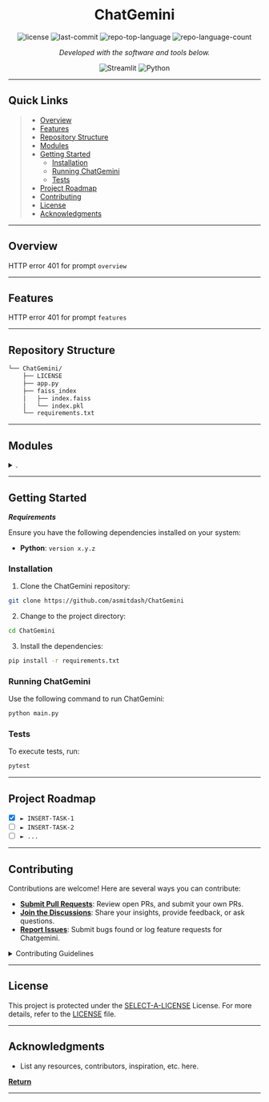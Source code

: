 <p align="center">
  
</p>
<p align="center">
    <h1 align="center">ChatGemini</h1>
</p>
<p align="center">
    
</p>
<p align="center">
	<img src="https://img.shields.io/github/license/asmitdash/ChatGemini?style=flat&color=0080ff" alt="license">
	<img src="https://img.shields.io/github/last-commit/asmitdash/ChatGemini?style=flat&logo=git&logoColor=white&color=0080ff" alt="last-commit">
	<img src="https://img.shields.io/github/languages/top/asmitdash/ChatGemini?style=flat&color=0080ff" alt="repo-top-language">
	<img src="https://img.shields.io/github/languages/count/asmitdash/ChatGemini?style=flat&color=0080ff" alt="repo-language-count">
<p>
<p align="center">
		<em>Developed with the software and tools below.</em>
</p>
<p align="center">
	<img src="https://img.shields.io/badge/Streamlit-FF4B4B.svg?style=flat&logo=Streamlit&logoColor=white" alt="Streamlit">
	<img src="https://img.shields.io/badge/Python-3776AB.svg?style=flat&logo=Python&logoColor=white" alt="Python">
</p>
<hr>

##  Quick Links

> - [ Overview](#-overview)
> - [ Features](#-features)
> - [ Repository Structure](#-repository-structure)
> - [ Modules](#-modules)
> - [ Getting Started](#-getting-started)
>   - [ Installation](#-installation)
>   - [ Running ChatGemini](#-running-ChatGemini)
>   - [ Tests](#-tests)
> - [ Project Roadmap](#-project-roadmap)
> - [ Contributing](#-contributing)
> - [ License](#-license)
> - [ Acknowledgments](#-acknowledgments)

---

##  Overview

HTTP error 401 for prompt `overview`

---

##  Features

HTTP error 401 for prompt `features`

---

##  Repository Structure

```sh
└── ChatGemini/
    ├── LICENSE
    ├── app.py
    ├── faiss_index
    │   ├── index.faiss
    │   └── index.pkl
    └── requirements.txt
```

---

##  Modules

<details closed><summary>.</summary>

| File                                                                                     | Summary                                      |
| ---                                                                                      | ---                                          |
| [requirements.txt](https://github.com/asmitdash/ChatGemini/blob/master/requirements.txt) | HTTP error 401 for prompt `requirements.txt` |
| [app.py](https://github.com/asmitdash/ChatGemini/blob/master/app.py)                     | HTTP error 401 for prompt `app.py`           |

</details>

---

##  Getting Started

***Requirements***

Ensure you have the following dependencies installed on your system:

* **Python**: `version x.y.z`

###  Installation

1. Clone the ChatGemini repository:

```sh
git clone https://github.com/asmitdash/ChatGemini
```

2. Change to the project directory:

```sh
cd ChatGemini
```

3. Install the dependencies:

```sh
pip install -r requirements.txt
```

###  Running ChatGemini

Use the following command to run ChatGemini:

```sh
python main.py
```

###  Tests

To execute tests, run:

```sh
pytest
```

---

##  Project Roadmap

- [X] `► INSERT-TASK-1`
- [ ] `► INSERT-TASK-2`
- [ ] `► ...`

---

##  Contributing

Contributions are welcome! Here are several ways you can contribute:

- **[Submit Pull Requests](https://github.com/asmitdash/ChatGemini/blob/main/CONTRIBUTING.md)**: Review open PRs, and submit your own PRs.
- **[Join the Discussions](https://github.com/asmitdash/ChatGemini/discussions)**: Share your insights, provide feedback, or ask questions.
- **[Report Issues](https://github.com/asmitdash/ChatGemini/issues)**: Submit bugs found or log feature requests for Chatgemini.

<details closed>
    <summary>Contributing Guidelines</summary>

1. **Fork the Repository**: Start by forking the project repository to your GitHub account.
2. **Clone Locally**: Clone the forked repository to your local machine using a Git client.
   ```sh
   git clone https://github.com/asmitdash/ChatGemini
   ```
3. **Create a New Branch**: Always work on a new branch, giving it a descriptive name.
   ```sh
   git checkout -b new-feature-x
   ```
4. **Make Your Changes**: Develop and test your changes locally.
5. **Commit Your Changes**: Commit with a clear message describing your updates.
   ```sh
   git commit -m 'Implemented new feature x.'
   ```
6. **Push to GitHub**: Push the changes to your forked repository.
   ```sh
   git push origin new-feature-x
   ```
7. **Submit a Pull Request**: Create a PR against the original project repository. Clearly describe the changes and their motivations.

Once your PR is reviewed and approved, it will be merged into the main branch.

</details>

---

##  License

This project is protected under the [SELECT-A-LICENSE](https://choosealicense.com/licenses) License. For more details, refer to the [LICENSE](https://choosealicense.com/licenses/) file.

---

##  Acknowledgments

- List any resources, contributors, inspiration, etc. here.

[**Return**](#-quick-links)

---
